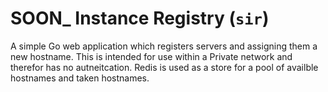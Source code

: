 # SOON\_ Instance Registry (`sir`)

A simple Go web application which registers servers and assigning them a new hostname. This is intended
for use within a Private network and therefor has no autneitcation. Redis is used as a store for a pool
of availble hostnames and taken hostnames.
